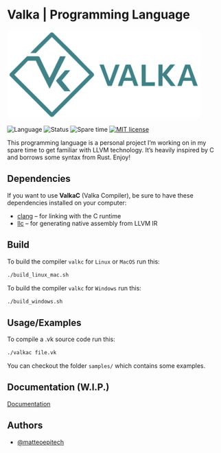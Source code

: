 # Valka | Programming Language

<img src="./media/valka-logo-full.png" alt="Valka Logo" width="450" />

![Language](https://img.shields.io/badge/Lang-Valka-blueviolet)
![Status](https://img.shields.io/badge/Status-WIP-yellow)
![Spare time](https://img.shields.io/badge/Made%20with-spare%20time-9cf)
[![MIT license](https://img.shields.io/badge/License-MIT-green.svg)](https://choosealicense.com/licenses/mit/)

This programming language is a personal project I’m working on in my spare time to get familiar with LLVM technology. It’s heavily inspired by C and borrows some syntax from Rust. Enjoy!

## Dependencies  
If you want to use **ValkaC** (Valka Compiler), be sure to have these dependencies installed on your computer:

- [clang](https://clang.llvm.org/) – for linking with the C runtime  
- [llc](https://llvm.org/) – for generating native assembly from LLVM IR

## Build

To build the compiler `valkc` for `Linux` or `MacOS` run this:

```bash
./build_linux_mac.sh
```

To build the compiler `valkc` for `Windows` run this:

```bash
./build_windows.sh
```

## Usage/Examples

To compile a .vk source code run this:
```bash
./valkac file.vk
```
You can checkout the folder `samples/` which contains some examples.


## Documentation (W.I.P.)

[Documentation](https://matteoepitech.github.io/Valka/)


## Authors

- [@matteoepitech](https://www.github.com/matteoepitech)

